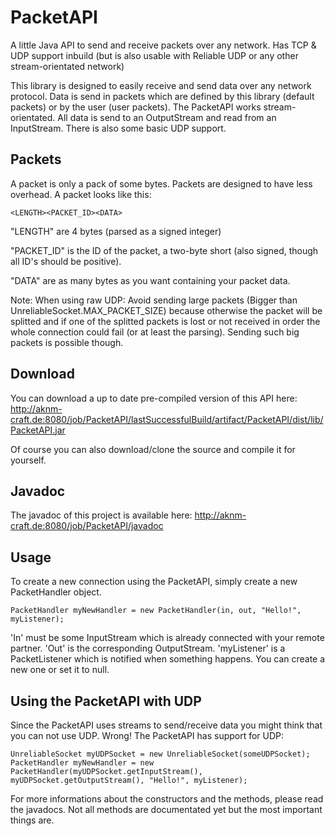 # PacketAPI
A little Java API to send and receive packets over any network. Has TCP &amp; UDP support inbuild (but is also usable with Reliable UDP or any other stream-orientated network)

This library is designed to easily receive and send data over any network protocol. Data is send in packets which
are defined by this library (default packets) or by the user (user packets).
The PacketAPI works stream-orientated. All data is send to an OutputStream and read from an InputStream. There is also some basic UDP support.

Packets
--
A packet is only a pack of some bytes. Packets are designed to have less overhead. A packet looks like this:

	<LENGTH><PACKET_ID><DATA>
	
"LENGTH" are 4 bytes (parsed as a signed integer)

"PACKET_ID" is the ID of the packet, a two-byte short (also signed, though all ID's should be positive).

"DATA" are as many bytes as you want containing your packet data.


Note:
When using raw UDP: Avoid sending large packets (Bigger than UnreliableSocket.MAX_PACKET_SIZE) because otherwise the
packet will be splitted and if one of the splitted packets is lost or not received in order the whole connection
could fail (or at least the parsing). Sending such big packets is possible though.

Download
--
You can download a up to date pre-compiled version of this API here:
http://aknm-craft.de:8080/job/PacketAPI/lastSuccessfulBuild/artifact/PacketAPI/dist/lib/PacketAPI.jar

Of course you can also download/clone the source and compile it for yourself.

Javadoc
--
The javadoc of this project is available here: http://aknm-craft.de:8080/job/PacketAPI/javadoc

Usage
--
To create a new connection using the PacketAPI, simply create a new PacketHandler object.
```
PacketHandler myNewHandler = new PacketHandler(in, out, "Hello!", myListener);
```
'In' must be some InputStream which is already connected with your remote partner. 'Out' is the corresponding OutputStream. 'myListener' is a PacketListener which is notified when something happens. You can create a new one or set it to null.

Using the PacketAPI with UDP
--
Since the PacketAPI uses streams to send/receive data you might think that you can not use UDP. Wrong! The PacketAPI has support for UDP:
```
UnreliableSocket myUDPSocket = new UnreliableSocket(someUDPSocket);
PacketHandler myNewHandler = new PacketHandler(myUDPSocket.getInputStream(), myUDPSocket.getOutputStream(), "Hello!", myListener);
```

For more informations about the constructors and the methods, please read the javadocs. Not all methods are documentated yet but the most important things are.
